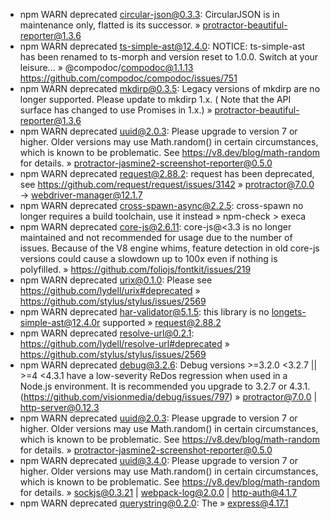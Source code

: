 - npm WARN deprecated circular-json@0.3.3: CircularJSON is in maintenance only, flatted is its successor. »
  protractor-beautiful-reporter@1.3.6
- npm WARN deprecated ts-simple-ast@12.4.0: NOTICE: ts-simple-ast has been renamed to ts-morph and version reset to
  1.0.0. Switch at your leisure... » @compodoc/compodoc@1.1.13 https://github.com/compodoc/compodoc/issues/751
- npm WARN deprecated mkdirp@0.3.5: Legacy versions of mkdirp are no longer supported. Please update to mkdirp 1.x. (
  Note that the API surface has changed to use Promises in 1.x.) » protractor-beautiful-reporter@1.3.6
- npm WARN deprecated uuid@2.0.3: Please upgrade to version 7 or higher. Older versions may use Math.random() in certain
  circumstances, which is known to be problematic. See https://v8.dev/blog/math-random for details. »
  protractor-jasmine2-screenshot-reporter@0.5.0
- npm WARN deprecated request@2.88.2: request has been deprecated, see https://github.com/request/request/issues/3142
  » protractor@7.0.0 -> webdriver-manager@12.1.7
- npm WARN deprecated cross-spawn-async@2.2.5: cross-spawn no longer requires a build toolchain, use it instead »
  npm-check > execa
- npm WARN deprecated core-js@2.6.11: core-js@<3.3 is no longer maintained and not recommended for usage due to the
  number of issues. Because of the V8 engine whims, feature detection in old core-js versions could cause a slowdown up
  to 100x even if nothing is polyfilled. »  https://github.com/foliojs/fontkit/issues/219
- npm WARN deprecated urix@0.1.0: Please see https://github.com/lydell/urix#deprecated »
  https://github.com/stylus/stylus/issues/2569
- npm WARN deprecated har-validator@5.1.5: this library is no longets-simple-ast@12.4.0r supported » request@2.88.2
- npm WARN deprecated resolve-url@0.2.1: https://github.com/lydell/resolve-url#deprecated
  »   https://github.com/stylus/stylus/issues/2569
- npm WARN deprecated debug@3.2.6: Debug versions >=3.2.0 <3.2.7 || >=4 <4.3.1 have a low-severity ReDos regression when
  used in a Node.js environment. It is recommended you upgrade to 3.2.7 or
  4.3.1. (https://github.com/visionmedia/debug/issues/797) » protractor@7.0.0 | http-server@0.12.3
- npm WARN deprecated uuid@2.0.3: Please upgrade to version 7 or higher. Older versions may use Math.random() in certain
  circumstances, which is known to be problematic. See https://v8.dev/blog/math-random for details. »
  protractor-jasmine2-screenshot-reporter@0.5.0
- npm WARN deprecated uuid@3.4.0: Please upgrade to version 7 or higher. Older versions may use Math.random() in certain
  circumstances, which is known to be problematic. See https://v8.dev/blog/math-random for details. » sockjs@0.3.21 |
  webpack-log@2.0.0 | http-auth@4.1.7
- npm WARN deprecated querystring@0.2.0: The » express@4.17.1



